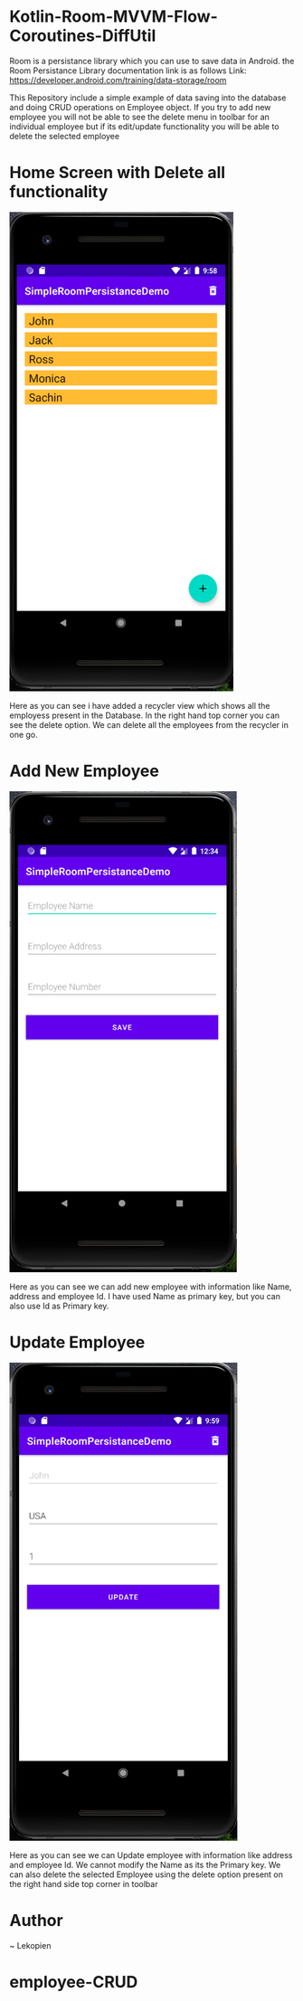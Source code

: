 # Kotlin-Room-MVVM-Flow-Coroutines-DiffUtil

Room is a persistance library which you can use to save data in Android. the Room Persistance Library documentation link is as follows
Link: https://developer.android.com/training/data-storage/room

This Repository include a simple example of data saving into the database and doing CRUD operations on Employee object. If you try to add new employee you will not be able to see the delete menu in toolbar for an individual employee but if its edit/update functionality you will be able to delete the selected employee



# Home Screen with Delete all functionality
![alt text](/screenshots/home_screen.PNG)

Here as you can see i have added a recycler view which shows all the employess present in the Database. In the right hand top corner you can see the delete option. We can delete all the employees from the recycler in one go. 

# Add New Employee

![alt text](/screenshots/add_screen.PNG)

Here as you can see we can add new employee with information like Name, address and employee Id. I have used Name as primary key, but you can also use Id as Primary key. 
# Update Employee

![alt text](/screenshots/edit_screen.PNG)

Here as you can see we can Update employee with information like address and employee Id. We cannot modify the Name as its the Primary key. We can also delete the selected Employee using the delete option present on the right hand side top corner in toolbar 




# Author 
~ Lekopien

# employee-CRUD

